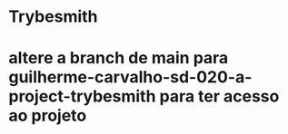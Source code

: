 # Trybesmith
# altere a branch de main para guilherme-carvalho-sd-020-a-project-trybesmith para ter acesso ao projeto

